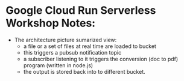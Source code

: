 # Google Cloud Run Serverless Workshop Notes:
* The architecture picture sumarized view:
    * a file or a set of files at real time are loaded to bucket
    * this triggers a pubsub notification topic
    * a subscriber listening to it triggers the conversion (doc to pdf) program (written in node.js)
    * the output is stored back into to different bucket.
